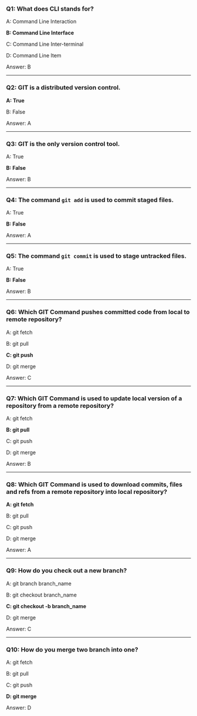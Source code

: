 ### Q1: What does CLI stands for?

A: Command Line Interaction

**B: Command Line Interface**

C: Command Line Inter-terminal

D: Command Line Item

Answer: B

---

### Q2: GIT is a distributed version control.

**A: True**

B: False

Answer: A

---

### Q3: GIT is the only version control tool.

A: True

**B: False**

Answer: B

---

### Q4: The command `git add` is used to commit staged files.

A: True

**B: False**

Answer: A

---

### Q5: The command `git commit` is used to stage untracked files.

A: True

**B: False**

Answer: B

---

### Q6: Which GIT Command pushes committed code from local to remote repository?

A: git fetch

B: git pull

**C: git push**

D: git merge

Answer: C

---

### Q7: Which GIT Command is used to update local version of a repository from a remote repository?

A: git fetch

**B: git pull**

C: git push

D: git merge

Answer: B

---


### Q8: Which GIT Command is used to download commits, files and refs from a remote repository into local repository?

**A: git fetch**

B: git pull

C: git push

D: git merge

Answer: A

---

### Q9: How do you check out a new branch?

A: git branch branch_name

B: git checkout branch_name

**C: git checkout -b branch_name**

D: git merge

Answer: C

---

### Q10: How do you merge two branch into one?

A: git fetch

B: git pull

C: git push

**D: git merge**

Answer: D